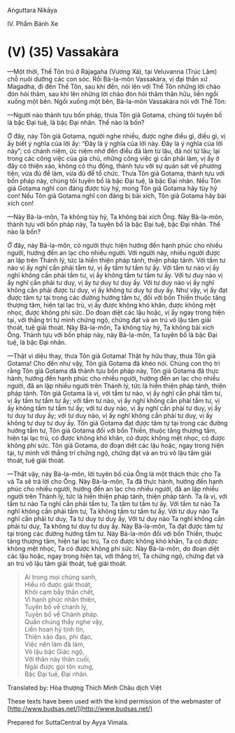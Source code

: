  

Aṅguttara Nikāya

IV. Phẩm Bánh Xe

# (V) (35) Vassakàra

—Một thời, Thế Tôn trú ở Ràjagaha (Vương Xá), tại Veluvanna (Trúc Lâm) chỗ nuôi dưỡng các con sóc. Rồi Bà-la-môn Vassakàra, vị đại thần xứ Magadha, đi đến Thế Tôn, sau khi đến, nói lên với Thế Tôn những lời chào đón hỏi thăm, sau khi lên những lời chào đón hỏi thăm thân hữu, liền ngồi xuống một bên. Ngồi xuống một bên, Bà-la-môn Vassakàra nói với Thế Tôn:

—Người nào thành tựu bốn pháp, thưa Tôn giả Gotama, chúng tôi tuyên bố là bậc Ðại tuệ, là bậc Ðại nhân. Thế nào là bốn?

Ở đây, này Tôn giả Gotama, người nghe nhiều, được nghe điều gì, điều gì, vị ấy biết ý nghĩa của lời ấy: “Ðây là ý nghĩa của lời này. Ðây là ý nghĩa của lời này”; có chánh niệm, ức niệm nhớ đến điều đã làm từ lâu, đã nói từ lâu; lại trong các công việc của gia chủ, những công việc gì cần phải làm, vị ấy ở đây có thiện xảo, không có thụ động, thành tựu với sự quán sát về phương tiện, vừa đủ để làm, vừa đủ để tổ chức. Thưa Tôn giả Gotama, thành tựu với bốn pháp này, chúng tôi tuyên bố là bậc Ðại tuệ, là bậc Ðại nhân. Nếu Tôn giả Gotama nghĩ con đáng được tùy hỷ, mong Tôn giả Gotama hãy tùy hỷ con! Nếu Tôn giả Gotama nghĩ con đáng bị bài xích, Tôn giả Gotama hãy bài xích con!

—Này Bà-la-môn, Ta không tùy hỷ, Ta không bài xích Ông. Này Bà-la-môn, thành tựu với bốn pháp này, Ta tuyên bố là bậc Ðại tuệ, bậc Ðại nhân. Thế nào là bốn?

Ở đây, này Bà-la-môn, có người thực hiện hướng đến hạnh phúc cho nhiều người, hướng đến an lạc cho nhiều người. Với người này, nhiều người được an lập trên Thánh lý, tức là hiền thiện pháp tánh, thiện pháp tánh. Với tầm tư nào vị ấy nghĩ cần phải tầm tư, vị ấy tầm tư tầm tư ấy. Với tầm tư nào vị ấy nghĩ không cần phải tầm tư, vị ấy không tầm tư tầm tư ấy. Với tư duy nào vị ấy nghĩ cần phải tư duy, vị ấy tư duy tư duy ấy. Với tư duy nào vị ấy nghĩ không cần phải được tư duy, vị ấy không tư duy tư duy ấy. Như vậy, vị ấy đạt được tâm tự tại trong các đường hướng tầm tư, đối với bốn Thiền thuộc tăng thượng tâm, hiện tại lạc trú, vị ấy được không khó khăn, được không mệt nhọc, được không phí sức. Do đoạn diệt các lậu hoặc, vị ấy ngay trong hiện tại, với thắng trí tự mình chứng ngộ, chứng đạt và an trú vô lậu tâm giải thoát, tuệ giải thoát. Này Bà-la-môn, Ta không tùy hỷ, Ta không bài xích Ông. Thành tựu với bốn pháp này, này Bà-la-môn, Ta tuyên bố là bậc Ðại tuệ, là bậc Ðại nhân.

—Thật vi diệu thay, thưa Tôn giả Gotama! Thật hy hữu thay, thưa Tôn giả Gotama! Cho đến như vậy, Tôn giả Gotama đã khéo nói. Chúng con thọ trì rằng Tôn giả Gotama đã thành tựu bốn pháp này, Tôn giả Gotama đã thực hành, hướng đến hạnh phúc cho nhiều người, hướng đến an lạc cho nhiều người, đã an lập nhiều người trên Thánh lý, tức là hiền thiện pháp tánh, thiện pháp tánh. Tôn giả Gotama là vị, với tầm tư nào, vị ấy nghĩ cần phải tầm tư, vị ấy tầm tư tầm tư ấy; với tầm tư nào, vị ấy nghĩ không cần phải tầm tư, vị ấy không tầm tư tầm tư ấy; với tư duy nào, vị ấy nghĩ cần phải tư duy, vị ấy tư duy tư duy ấy; với tư duy nào, vị ấy nghĩ không cần phải tư duy, vị ấy không tư duy tư duy ấy. Tôn giả Gotama đạt được tâm tự tại trong các đường hướng tầm tư, Tôn giả Gotama đối với bốn Thiền, thuộc tăng thượng tâm, hiện tại lạc trú, có được không khó khăn, có được không mệt nhọc, có được không phí sức. Tôn giả Gotama, do đoạn diệt các lậu hoặc, ngay trong hiện tại, tự mình với thắng trí chứng ngộ, chứng đạt và an trú vô lậu tâm giải thoát, tuệ giải thoát.

—Thật vậy, này Bà-la-môn, lời tuyên bố của Ông là một thách thức cho Ta và Ta sẽ trả lời cho Ông. Này Bà-la-môn, Ta đã thực hành, hướng đến hạnh phúc cho nhiều người, hướng đến an lạc cho nhiều người, đã an lập nhiều người trên Thánh lý, tức là hiền thiện pháp tánh, thiện pháp tánh. Ta là vị, với tầm tư nào Ta nghĩ cần phải tầm tư, Ta tầm tư tầm tư ấy. Với tầm tư nào Ta nghĩ không cần phải tầm tư, Ta không tầm tư tầm tư ấy. Với tư duy nào Ta nghĩ cần phải tư duy, Ta tư duy tư duy ấy, Với tư duy nào Ta nghĩ không cần phải tư duy, Ta không tư duy tư duy ấy. Này Bà-la-môn, Ta đạt được tâm tự tại trong các đường hướng tầm tư. Này Bà-la-môn đối với bốn Thiền, thuộc tăng thượng tâm, hiện tại lạc trú, Ta có được không khó khăn, Ta có được không mệt nhọc, Ta có được không phí sức. Này Bà-la-môn, do đoạn diệt các lậu hoặc, ngay trong hiện tại, với thắng trí, Ta chứng ngộ, chứng đạt và an trú vô lậu tâm giải thoát, tuệ giải thoát.

> Ai trong mọi chúng sanh,  
> Hiểu rõ được giải thoát,  
> Khỏi cạm bẫy thần chết,  
> Vì hạnh phúc nhân thiên,  
> Tuyên bố về chánh lý,  
> Tuyên bố về Chánh pháp.  
> Quần chúng thấy nghe vậy,  
> Liền hoan hỷ tịnh tín,  
> Thiện xảo đạo, phi đạo,  
> Việc nên làm đã làm,  
> Vô lậu bậc Giác ngộ,  
> Với thân này thân cuối,  
> Ngài được gọi tôn xưng,  
> Bậc Ðại tuệ, Ðại nhân.

Translated by: Hòa thượng Thích Minh Châu dịch Việt

These texts have been used with the kind permission of the webmaster of [http://www.budsas.net/](http://www.budsas.net/)

Prepared for SuttaCentral by Ayya Vimala.